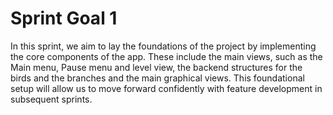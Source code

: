 # Sprint Goal 1
In this sprint, we aim to lay the foundations of the project by implementing the core components of the app. These include the main views, such as the Main menu, Pause menu and level view, the backend structures for the birds and the branches and the main graphical views. This foundational setup will allow us to move forward confidently with feature development in subsequent sprints.